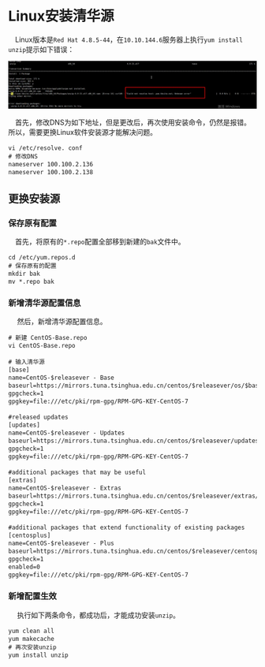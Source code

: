 # Linux安装清华源

​	　Linux版本是`Red Hat 4.8.5-44`，在`10.10.144.6`服务器上执行`yum install unzip`提示如下错误：

<Img src='https://github.com/sh086/picx-images-hosting/raw/master/20250629/1622172975870.4ub7dgdkr6.webp'/>

​	　首先，修改DNS为如下地址，但是更改后，再次使用安装命令，仍然是报错。所以，需要更换Linux软件安装源才能解决问题。

```shell
vi /etc/resolve. conf
# 修改DNS
nameserver 100.100.2.136
nameserver 100.100.2.138
```



## 更换安装源

### 保存原有配置

​	　首先，将原有的`*.repo`配置全部移到新建的`bak`文件中。

```shell
cd /etc/yum.repos.d
# 保存原有的配置
mkdir bak
mv *.repo bak
```



### 新增清华源配置信息

​	　然后，新增清华源配置信息。

```shell
# 新建 CentOS-Base.repo
vi CentOS-Base.repo

# 输入清华源
[base]
name=CentOS-$releasever - Base
baseurl=https://mirrors.tuna.tsinghua.edu.cn/centos/$releasever/os/$basearch/
gpgcheck=1
gpgkey=file:///etc/pki/rpm-gpg/RPM-GPG-KEY-CentOS-7

#released updates
[updates]
name=CentOS-$releasever - Updates
baseurl=https://mirrors.tuna.tsinghua.edu.cn/centos/$releasever/updates/$basearch/
gpgcheck=1
gpgkey=file:///etc/pki/rpm-gpg/RPM-GPG-KEY-CentOS-7

#additional packages that may be useful
[extras]
name=CentOS-$releasever - Extras
baseurl=https://mirrors.tuna.tsinghua.edu.cn/centos/$releasever/extras/$basearch/
gpgcheck=1
gpgkey=file:///etc/pki/rpm-gpg/RPM-GPG-KEY-CentOS-7

#additional packages that extend functionality of existing packages
[centosplus]
name=CentOS-$releasever - Plus
baseurl=https://mirrors.tuna.tsinghua.edu.cn/centos/$releasever/centosplus/$basearch/
gpgcheck=1
enabled=0
gpgkey=file:///etc/pki/rpm-gpg/RPM-GPG-KEY-CentOS-7
```

### 新增配置生效

​	　执行如下两条命令，都成功后，才能成功安装`unzip`。

```shell
yum clean all
yum makecache
# 再次安装unzip
yum install unzip
```

